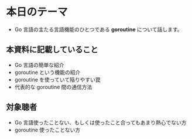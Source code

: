 # 本日のテーマ

* Go 言語の主たる言語機能のひとつである **goroutine** について話します。

## 本資料に記載していること

* Go 言語の簡単な紹介
* goroutine という機能の紹介
* goroutine を使っていて陥りやすい罠
* 代表的な goroutine 間の通信方法

## 対象聴者

* Go 言語使ったことない、もしくは使ったこと合ってもあまり熱心でない方
* goroutine 使ったことない方


